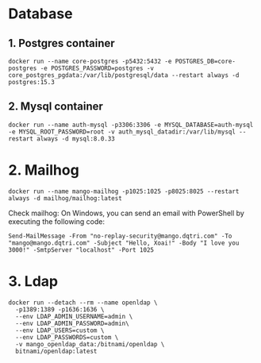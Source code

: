 # Database

## 1. Postgres container
```
docker run --name core-postgres -p5432:5432 -e POSTGRES_DB=core-postgres -e POSTGRES_PASSWORD=postgres -v core_postgres_pgdata:/var/lib/postgresql/data --restart always -d postgres:15.3
```

## 2. Mysql container

```
docker run --name auth-mysql -p3306:3306 -e MYSQL_DATABASE=auth-mysql -e MYSQL_ROOT_PASSWORD=root -v auth_mysql_datadir:/var/lib/mysql --restart always -d mysql:8.0.33
```




# 2. Mailhog
```
docker run --name mango-mailhog -p1025:1025 -p8025:8025 --restart always -d mailhog/mailhog:latest
```

Check mailhog:
On Windows, you can send an email with PowerShell by executing the following code:
```
Send-MailMessage -From "no-replay-security@mango.dqtri.com" -To "mango@mango.dqtri.com" -Subject "Hello, Xoai!" -Body "I love you 3000!" -SmtpServer "localhost" -Port 1025
```

# 3. Ldap

```
docker run --detach --rm --name openldap \
  -p1389:1389 -p1636:1636 \
  --env LDAP_ADMIN_USERNAME=admin \
  --env LDAP_ADMIN_PASSWORD=admin\
  --env LDAP_USERS=custom \
  --env LDAP_PASSWORDS=custom \
  -v mango_openldap_data:/bitnami/openldap \
  bitnami/openldap:latest
```



